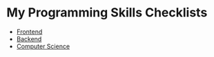 # My Programming Skills Checklists

- [Frontend](./frontend-skills.md)
- [Backend](./backend-skills.md)
- [Computer Science](./cs-skills.md)
